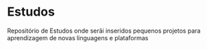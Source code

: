 # Estudos
Repositório de Estudos onde serãi inseridos pequenos projetos para aprendizagem de novas linguagens e plataformas
